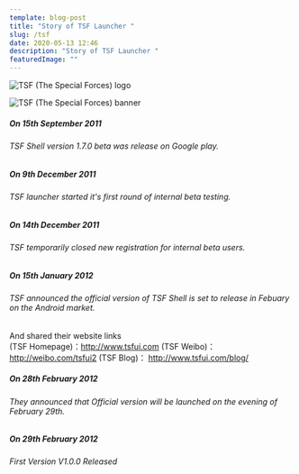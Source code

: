 ```yaml
---
template: blog-post
title: "Story of TSF Launcher "
slug: /tsf
date: 2020-05-13 12:46
description: "Story of TSF Launcher "
featuredImage: ""
---
```

![TSF (The Special Forces) logo](/assets/tsflogo.png "TSF (The Special Forces) logo")



![TSF (The Special Forces) banner](/assets/banner.jpg "TSF (The Special Forces) banner")

##### On 15th September 2011

###### TSF Shell version 1.7.0 beta was release on Google play.



##### On 9th December 2011 

###### TSF launcher started it's first round of internal beta testing.



##### On 14th December 2011

###### TSF temporarily closed new registration for internal beta users.



##### On 15th January 2012

###### TSF announced the official version of TSF Shell is set to release in Febuary on the Android market.

And shared their website links\
(TSF Homepage)：http://www.tsfui.com
(TSF Weibo)：         http://weibo.com/tsfui2
(TSF Blog)：            http://www.tsfui.com/blog/

##### On 28th February 2012

###### They announced that Official version will be launched on the evening of February 29th.



##### On 29th February 2012

###### First Version V1.0.0 Released
